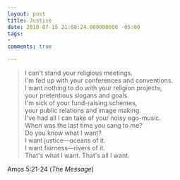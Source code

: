 ```yaml
---
layout: post
title: Justice
date: 2010-07-15 21:08:24.000000000 -05:00
tags:
- 
comments: true

---
```

<blockquote>I can't stand your religious meetings.<br />
   I'm fed up with your conferences and conventions.<br />
I want nothing to do with your religion projects,<br />
   your pretentious slogans and goals.<br />
I'm sick of your fund-raising schemes,<br />
   your public relations and image making.<br />
I've had all I can take of your noisy ego-music.<br />
   When was the last time you sang to me?<br />
Do you know what I want?<br />
   I want justice—oceans of it.<br />
I want fairness—rivers of it.<br />
   That's what I want. That's all I want.</p></blockquote>
<div class="attribution">Amos 5:21-24 (<em>The Message</em>)</div>
